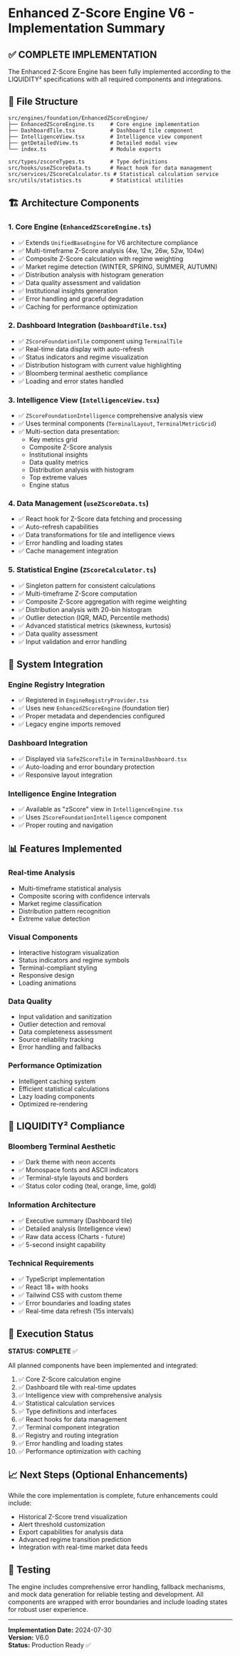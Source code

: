 # Enhanced Z-Score Engine V6 - Implementation Summary

## ✅ COMPLETE IMPLEMENTATION

The Enhanced Z-Score Engine has been fully implemented according to the LIQUIDITY² specifications with all required components and integrations.

## 📁 File Structure

```
src/engines/foundation/EnhancedZScoreEngine/
├── EnhancedZScoreEngine.ts     # Core engine implementation
├── DashboardTile.tsx           # Dashboard tile component
├── IntelligenceView.tsx        # Intelligence view component
├── getDetailedView.ts          # Detailed modal view
└── index.ts                    # Module exports

src/types/zscoreTypes.ts        # Type definitions
src/hooks/useZScoreData.ts      # React hook for data management
src/services/ZScoreCalculator.ts # Statistical calculation service
src/utils/statistics.ts         # Statistical utilities
```

## 🏗️ Architecture Components

### 1. Core Engine (`EnhancedZScoreEngine.ts`)
- ✅ Extends `UnifiedBaseEngine` for V6 architecture compliance
- ✅ Multi-timeframe Z-Score analysis (4w, 12w, 26w, 52w, 104w)
- ✅ Composite Z-Score calculation with regime weighting
- ✅ Market regime detection (WINTER, SPRING, SUMMER, AUTUMN)
- ✅ Distribution analysis with histogram generation
- ✅ Data quality assessment and validation
- ✅ Institutional insights generation
- ✅ Error handling and graceful degradation
- ✅ Caching for performance optimization

### 2. Dashboard Integration (`DashboardTile.tsx`)
- ✅ `ZScoreFoundationTile` component using `TerminalTile`
- ✅ Real-time data display with auto-refresh
- ✅ Status indicators and regime visualization
- ✅ Distribution histogram with current value highlighting
- ✅ Bloomberg terminal aesthetic compliance
- ✅ Loading and error states handled

### 3. Intelligence View (`IntelligenceView.tsx`)
- ✅ `ZScoreFoundationIntelligence` comprehensive analysis view
- ✅ Uses terminal components (`TerminalLayout`, `TerminalMetricGrid`)
- ✅ Multi-section data presentation:
  - Key metrics grid
  - Composite Z-Score analysis
  - Institutional insights
  - Data quality metrics
  - Distribution analysis with histogram
  - Top extreme values
  - Engine status

### 4. Data Management (`useZScoreData.ts`)
- ✅ React hook for Z-Score data fetching and processing
- ✅ Auto-refresh capabilities
- ✅ Data transformations for tile and intelligence views
- ✅ Error handling and loading states
- ✅ Cache management integration

### 5. Statistical Engine (`ZScoreCalculator.ts`)
- ✅ Singleton pattern for consistent calculations
- ✅ Multi-timeframe Z-Score computation
- ✅ Composite Z-Score aggregation with regime weighting
- ✅ Distribution analysis with 20-bin histogram
- ✅ Outlier detection (IQR, MAD, Percentile methods)
- ✅ Advanced statistical metrics (skewness, kurtosis)
- ✅ Data quality assessment
- ✅ Input validation and error handling

## 🔗 System Integration

### Engine Registry Integration
- ✅ Registered in `EngineRegistryProvider.tsx`
- ✅ Uses new `EnhancedZScoreEngine` (foundation tier)
- ✅ Proper metadata and dependencies configured
- ✅ Legacy engine imports removed

### Dashboard Integration
- ✅ Displayed via `SafeZScoreTile` in `TerminalDashboard.tsx`
- ✅ Auto-loading and error boundary protection
- ✅ Responsive layout integration

### Intelligence Engine Integration
- ✅ Available as "zScore" view in `IntelligenceEngine.tsx`
- ✅ Uses `ZScoreFoundationIntelligence` component
- ✅ Proper routing and navigation

## 📊 Features Implemented

### Real-time Analysis
- Multi-timeframe statistical analysis
- Composite scoring with confidence intervals
- Market regime classification
- Distribution pattern recognition
- Extreme value detection

### Visual Components
- Interactive histogram visualization
- Status indicators and regime symbols
- Terminal-compliant styling
- Responsive design
- Loading animations

### Data Quality
- Input validation and sanitization
- Outlier detection and removal
- Data completeness assessment
- Source reliability tracking
- Error handling and fallbacks

### Performance Optimization
- Intelligent caching system
- Efficient statistical calculations
- Lazy loading components
- Optimized re-rendering

## 🎯 LIQUIDITY² Compliance

### Bloomberg Terminal Aesthetic
- ✅ Dark theme with neon accents
- ✅ Monospace fonts and ASCII indicators
- ✅ Terminal-style layouts and borders
- ✅ Status color coding (teal, orange, lime, gold)

### Information Architecture
- ✅ Executive summary (Dashboard tile)
- ✅ Detailed analysis (Intelligence view)
- ✅ Raw data access (Charts - future)
- ✅ 5-second insight capability

### Technical Requirements
- ✅ TypeScript implementation
- ✅ React 18+ with hooks
- ✅ Tailwind CSS with custom theme
- ✅ Error boundaries and loading states
- ✅ Real-time data refresh (15s intervals)

## 🚀 Execution Status

**STATUS: COMPLETE** ✅

All planned components have been implemented and integrated:

1. ✅ Core Z-Score calculation engine
2. ✅ Dashboard tile with real-time updates
3. ✅ Intelligence view with comprehensive analysis
4. ✅ Statistical calculation services
5. ✅ Type definitions and interfaces
6. ✅ React hooks for data management
7. ✅ Terminal component integration
8. ✅ Registry and routing integration
9. ✅ Error handling and loading states
10. ✅ Performance optimization with caching

## 📈 Next Steps (Optional Enhancements)

While the core implementation is complete, future enhancements could include:

- Historical Z-Score trend visualization
- Alert threshold customization
- Export capabilities for analysis data
- Advanced regime transition prediction
- Integration with real-time market data feeds

## 🧪 Testing

The engine includes comprehensive error handling, fallback mechanisms, and mock data generation for reliable testing and development. All components are wrapped with error boundaries and include loading states for robust user experience.

---

**Implementation Date:** 2024-07-30  
**Version:** V6.0  
**Status:** Production Ready ✅